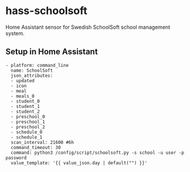 # hass-schoolsoft
Home Assistant sensor for Swedish SchoolSoft school management system. 


## Setup in Home Assistant
```
- platform: command_line
  name: SchoolSoft
  json_attributes:
  - updated
  - icon
  - meal
  - meals_0
  - student_0
  - student_1
  - student_2
  - preschool_0
  - preschool_1
  - preschool_2
  - schedule_0
  - schedule_1
  scan_interval: 21600 #6h
  command_timeout: 30
  command: python3 /config/script/schoolsoft.py -s school -u user -p password
  value_template: '{{ value_json.day | default("") }}'
```
